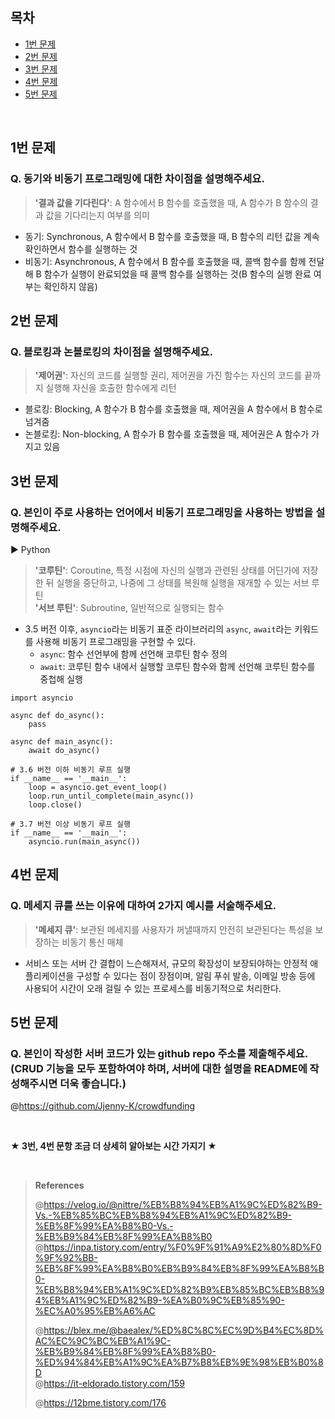 ## 목차
- [1번 문제](#1번-문제)
- [2번 문제](#2번-문제)
- [3번 문제](#3번-문제)
- [4번 문제](#4번-문제)
- [5번 문제](#5번-문제)

<br/>

## 1번 문제
### Q. 동기와 비동기 프로그래밍에 대한 차이점을 설명해주세요.
> **'결과 값을 기다린다'**: A 함수에서 B 함수를 호출했을 때, A 함수가 B 함수의 결과 값을 기다리는지 여부를 의미

- 동기: Synchronous, A 함수에서 B 함수를 호출했을 때, B 함수의 리턴 값을 계속 확인하면서 함수를 실행하는 것
- 비동기: Asynchronous, A 함수에서 B 함수를 호출했을 때, 콜백 함수를 함께 전달해 B 함수가 실행이 완료되었을 때 콜백 함수를 실행하는 것(B 함수의 실행 완료 여부는 확인하지 않음)

## 2번 문제
### Q. 블로킹과 논블로킹의 차이점을 설명해주세요.
> **'제어권'**: 자신의 코드를 실행할 권리, 제어권을 가진 함수는 자신의 코드를 끝까지 실행해 자신을 호출한 함수에게 리턴

- 블로킹: Blocking, A 함수가 B 함수를 호출했을 때, 제어권을 A 함수에서 B 함수로 넘겨줌
- 논블로킹: Non-blocking, A 함수가 B 함수를 호출했을 때, 제어권은 A 함수가 가지고 있음

## 3번 문제
### Q. 본인이 주로 사용하는 언어에서 비동기 프로그래밍을 사용하는 방법을 설명해주세요.
▶ Python
> **'코루틴'**: Coroutine, 특정 시점에 자신의 실행과 관련된 상태를 어딘가에 저장한 뒤 실행을 중단하고, 나중에 그 상태를 복원해 실행을 재개할 수 있는 서브 루틴  
> **'서브 루틴'**: Subroutine, 일반적으로 실행되는 함수

- 3.5 버전 이후, `asyncio`라는 비동기 표준 라이브러리의 `async`, `await`라는 키워드를 사용해 비동기 프로그래밍을 구현할 수 있다.
    - `async`: 함수 선언부에 함께 선언해 코루틴 함수 정의
    - `await`: 코루틴 함수 내에서 실행할 코루틴 함수와 함께 선언해 코루틴 함수를 중첩해 실행

```
import asyncio

async def do_async():
    pass

async def main_async():
    await do_async()

# 3.6 버전 이하 비동기 루프 실행
if __name__ == '__main__':
    loop = asyncio.get_event_loop()
    loop.run_until_complete(main_async())
    loop.close()

# 3.7 버전 이상 비동기 루프 실행
if __name__ == '__main__':
    asyncio.run(main_async())
```

## 4번 문제
### Q. 메세지 큐를 쓰는 이유에 대하여 2가지 예시를 서술해주세요.
> **'메세지 큐'**: 보관된 메세지를 사용자가 꺼낼때까지 안전히 보관된다는 특성을 보장하는 비동기 통신 매체

- 서비스 또는 서버 간 결합이 느슨해져서, 규모의 확장성이 보장되야하는 안정적 애플리케이션을 구성할 수 있다는 점이 장점이며, 알림 푸쉬 발송, 이메일 방송 등에 사용되어 시간이 오래 걸릴 수 있는 프로세스를 비동기적으로 처리한다.

## 5번 문제
### Q. 본인이 작성한 서버 코드가 있는 github repo 주소를 제출해주세요. (CRUD 기능을 모두 포함하여야 하며, 서버에 대한 설명을 README에 작성해주시면 더욱 좋습니다.)
@https://github.com/Jjenny-K/crowdfunding

<br/>

**★ 3번, 4번 문항 조금 더 상세히 알아보는 시간 가지기 ★**

<br/>

> **References**
>
> @https://velog.io/@nittre/%EB%B8%94%EB%A1%9C%ED%82%B9-Vs.-%EB%85%BC%EB%B8%94%EB%A1%9C%ED%82%B9-%EB%8F%99%EA%B8%B0-Vs.-%EB%B9%84%EB%8F%99%EA%B8%B0  
> @https://inpa.tistory.com/entry/%F0%9F%91%A9%E2%80%8D%F0%9F%92%BB-%EB%8F%99%EA%B8%B0%EB%B9%84%EB%8F%99%EA%B8%B0-%EB%B8%94%EB%A1%9C%ED%82%B9%EB%85%BC%EB%B8%94%EB%A1%9C%ED%82%B9-%EA%B0%9C%EB%85%90-%EC%A0%95%EB%A6%AC
>
>@https://blex.me/@baealex/%ED%8C%8C%EC%9D%B4%EC%8D%AC%EC%9C%BC%EB%A1%9C-%EB%B9%84%EB%8F%99%EA%B8%B0-%ED%94%84%EB%A1%9C%EA%B7%B8%EB%9E%98%EB%B0%8D  
>@https://it-eldorado.tistory.com/159
>
>@https://12bme.tistory.com/176